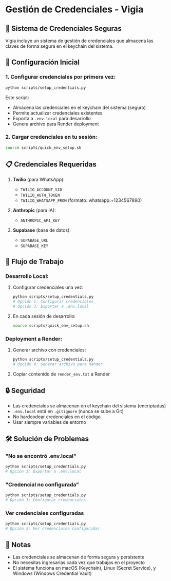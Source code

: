 # Gestión de Credenciales - Vigia

## 🔐 Sistema de Credenciales Seguras

Vigia incluye un sistema de gestión de credenciales que almacena las claves de forma segura en el keychain del sistema.

## 🚀 Configuración Inicial

### 1. Configurar credenciales por primera vez:

```bash
python scripts/setup_credentials.py
```

Este script:
- Almacena las credenciales en el keychain del sistema (seguro)
- Permite actualizar credenciales existentes
- Exporta a `.env.local` para desarrollo
- Genera archivo para Render deployment

### 2. Cargar credenciales en tu sesión:

```bash
source scripts/quick_env_setup.sh
```

## 📋 Credenciales Requeridas

1. **Twilio** (para WhatsApp):
   - `TWILIO_ACCOUNT_SID`
   - `TWILIO_AUTH_TOKEN`
   - `TWILIO_WHATSAPP_FROM` (formato: whatsapp:+1234567890)

2. **Anthropic** (para IA):
   - `ANTHROPIC_API_KEY`

3. **Supabase** (base de datos):
   - `SUPABASE_URL`
   - `SUPABASE_KEY`

## 🔄 Flujo de Trabajo

### Desarrollo Local:

1. Configurar credenciales una vez:
   ```bash
   python scripts/setup_credentials.py
   # Opción 1: Configurar credenciales
   # Opción 3: Exportar a .env.local
   ```

2. En cada sesión de desarrollo:
   ```bash
   source scripts/quick_env_setup.sh
   ```

### Deployment a Render:

1. Generar archivo con credenciales:
   ```bash
   python scripts/setup_credentials.py
   # Opción 4: Generar archivo para Render
   ```

2. Copiar contenido de `render_env.txt` a Render

## 🔒 Seguridad

- Las credenciales se almacenan en el keychain del sistema (encriptadas)
- `.env.local` está en `.gitignore` (nunca se sube a Git)
- No hardcodear credenciales en el código
- Usar siempre variables de entorno

## 🛠️ Solución de Problemas

### "No se encontró .env.local"
```bash
python scripts/setup_credentials.py
# Opción 3: Exportar a .env.local
```

### "Credencial no configurada"
```bash
python scripts/setup_credentials.py
# Opción 1: Configurar credenciales
```

### Ver credenciales configuradas
```bash
python scripts/setup_credentials.py
# Opción 2: Ver credenciales configuradas
```

## 📝 Notas

- Las credenciales se almacenan de forma segura y persistente
- No necesitas ingresarlas cada vez que trabajas en el proyecto
- El sistema funciona en macOS (Keychain), Linux (Secret Service), y Windows (Windows Credential Vault)